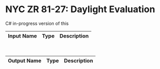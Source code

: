 

# NYC ZR 81-27: Daylight Evaluation

C# in-progress version of this

|Input Name|Type|Description|
|---|---|---|


<br>

|Output Name|Type|Description|
|---|---|---|

